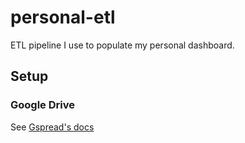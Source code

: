 personal-etl
============

ETL pipeline I use to populate my personal dashboard.

## Setup

### Google Drive

See [Gspread's docs](https://gspread.readthedocs.io/en/latest/oauth2.html)
